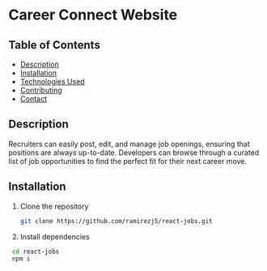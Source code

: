 # Career Connect Website

## Table of Contents
- [Description](#description)
- [Installation](#installation)
- [Technologies Used](#technologies-used)
- [Contributing](#contributing)
- [Contact](#contact)

## Description
Recruiters can easily post, edit, and manage job openings, ensuring that positions are always up-to-date. Developers can browse through a curated list of job opportunities to find the perfect fit for their next career move.

## Installation
1. Clone the repository
   ```bash
   git clone https://github.com/ramirezj5/react-jobs.git

2. Install dependencies
  ```bash
   cd react-jobs
   npm i

